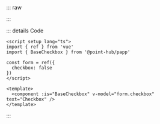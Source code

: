 ::: raw

<ClientOnly>
  <CheckboxExample />
</ClientOnly>

:::

::: details Code

```vue
<script setup lang="ts">
import { ref } from 'vue'
import { BaseCheckbox } from '@point-hub/papp'

const form = ref({
  checkbox: false
})
</script>

<template>
  <component :is="BaseCheckbox" v-model="form.checkbox" text="Checkbox" />
</template>
```

:::
